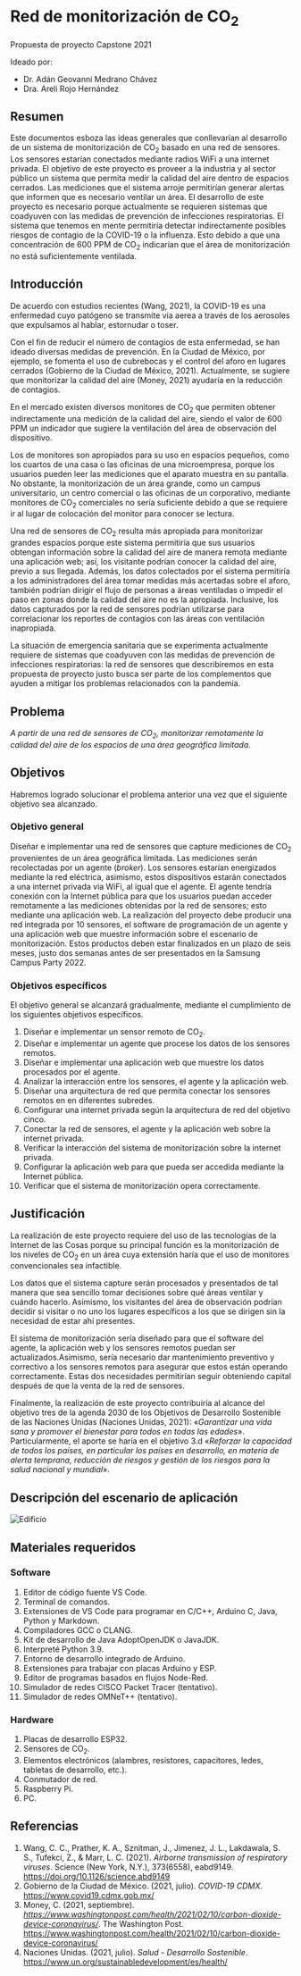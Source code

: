 # Red de monitorización de CO<sub>2</sub>

Propuesta de proyecto Capstone 2021

Ideado por:

* Dr. Adán Geovanni Medrano Chávez
* Dra. Areli Rojo Hernández

## Resumen

Este documentos esboza las ideas generales que conllevarían al desarrollo de un sistema de monitorización de CO<sub>2</sub> basado en una red de sensores. Los sensores estarían conectados mediante radios WiFi a una internet privada. El objetivo de este proyecto es proveer a la industria y al sector público un sistema que permita medir la calidad del aire dentro de espacios cerrados. Las mediciones que el sistema arroje permitirían generar alertas que informen que es necesario ventilar un área. El desarrollo de este proyecto es necesario porque actualmente se requieren sistemas que coadyuven con las medidas de prevención de infecciones respiratorias. El sistema que tenemos en mente permitiría detectar indirectamente posibles riesgos de contagio de la COVID-19 o la influenza. Esto debido a que una concentración de 600 PPM de CO<sub>2</sub> indicarían que el área de monitorización no está suficientemente ventilada.

## Introducción

De acuerdo con estudios recientes (Wang, 2021), la COVID-19 es una enfermedad cuyo patógeno se transmite via aerea a través de los aerosoles que expulsamos al hablar, estornudar o toser.

Con el fin de reducir el número de contagios de esta enfermedad, se han ideado diversas medidas de prevención. En la Ciudad de México, por ejemplo, se fomenta el uso de cubrebocas y el control del aforo en lugares cerrados (Gobierno de la Ciudad de México, 2021). Actualmente, se sugiere que monitorizar la calidad del aire (Money, 2021) ayudaría en la reducción de contagios.

En el mercado existen diversos monitores de CO<sub>2</sub> que permiten obtener indirectamente una medición de la calidad del aire, siendo el valor de 600 PPM un indicador que sugiere la ventilación del área de observación del dispositivo. 

Los de monitores son apropiados para su uso en espacios pequeños, como los cuartos de una casa o las oficinas de una microempresa, porque los usuarios pueden leer las mediciones que el aparato muestra en su pantalla. No obstante, la monitorización de un área grande, como un campus universitario, un centro comercial o las oficinas de un corporativo, mediante monitores de CO<sub>2</sub> comerciales no sería suficiente debido a que se requiere ir al lugar de colocación del monitor para conocer se lectura.

Una red de sensores de CO<sub>2</sub> resulta más apropiada para monitorizar grandes espacios porque este sistema permitiría que sus usuarios obtengan información sobre la calidad del aire de manera remota mediante una aplicación web; así, los visitante podrían conocer la calidad del aire, previo a sus llegada. Además, los datos colectados por el sistema permitiría a los administradores del área tomar medidas más acertadas sobre el aforo, también podrían dirigir el flujo de personas a áreas ventiladas o impedir el paso en zonas donde la calidad del aire no es la apropiada. Inclusive, los datos capturados por la red de sensores podrían utilizarse para correlacionar los reportes de contagios con las áreas con ventilación inapropiada.

La situación de emergencia sanitaria que se experimenta actualmente requiere de sistemas que coadyuven con las medidas de prevención de infecciones respiratorias: la red de sensores que describiremos en esta propuesta de proyecto justo busca ser parte de los complementos que ayuden a mitigar los problemas relacionados con la pandemia.

## Problema

*A partir de una red de sensores de CO<sub>2</sub>, monitorizar remotamente la calidad del aire de los espacios de una área geográfica limitada*.

## Objetivos

Habremos logrado solucionar el problema anterior una vez que el siguiente objetivo sea alcanzado.

### Objetivo general

Diseñar e implementar una red de sensores que capture mediciones de CO<sub>2</sub> provenientes de un área geográfica limitada. Las mediciones serán recolectadas por un agente (*broker*). Los sensores estarían energizados mediante la red eléctrica, asimismo, estos dispositivos estarán conectados a una internet privada via WiFi, al igual que el agente. El agente tendría conexión con la Internet pública para que los usuarios puedan acceder remotamente a las mediciones obtenidas por la red de sensores; esto mediante una aplicación web. La realización del proyecto debe producir una red integrada por 10 sensores, el software de programación de un agente y una aplicación web que muestre información sobre el escenario de monitorización. Estos productos deben estar finalizados en un plazo de seis meses, justo dos semanas antes de ser presentados en la Samsung Campus Party 2022. 

### Objetivos específicos

El objetivo general se alcanzará gradualmente, mediante el cumplimiento de los siguientes objetivos específicos.

1. Diseñar e implementar un sensor remoto de CO<sub>2</sub>.
2. Diseñar e implementar un agente que procese los datos de los sensores remotos.
3. Diseñar e implementar una aplicación web que muestre los datos procesados por el agente.
4. Analizar la interacción entre los sensores, el agente y la aplicación web.
5. Diseñar una arquitectura de red que permita conectar los sensores remotos en en diferentes subredes.
6. Configurar una internet privada según la arquitectura de red del objetivo cinco.
7. Conectar la red de sensores, el agente y la aplicación web sobre la internet privada.
8. Verificar la interacción del sistema de monitorización sobre la internet privada.
9. Configurar la aplicación web para que pueda ser accedida mediante la Internet pública.
10. Verificar que el sistema de monitorización opera correctamente.

## Justificación

La realización de este proyecto requiere del uso de las tecnologías de la Internet de las Cosas porque su principal función es la monitorización de los niveles de CO<sub>2</sub> en un área cuya extensión haría que el uso de monitores convencionales sea infactible.

Los datos que el sistema capture serán procesados y presentados de tal manera que sea sencillo tomar decisiones sobre qué áreas ventilar y cuándo hacerlo. Asimismo, los visitantes del área de observación podrían decidir si visitar o no uno los lugares específicos a los que se dirigen sin la necesidad de estar ahí presentes.

El sistema de monitorización sería diseñado para que el software del agente, la aplicación web y los sensores remotos puedan ser actualizados.Asimismo, sería necesario dar mantenimiento preventivo y correctivo a los sensores remotos para asegurar que estos están operando correctamente. Estas dos necesidades permitirían seguir obteniendo capital después de que la venta de la red de sensores.

Finalmente, la realización de este proyecto contribuiría al alcance del objetivo tres de la agenda 2030 de los Objetivos de Desarrollo Sostenible de las Naciones Unidas (Naciones Unidas, 2021): «*Garantizar una vida sana y promover el bienestar para todos en todas las edades*». Particularmente, el aporte se haría en el objetivo 3.d «*Reforzar la capacidad de todos los países, en particular los países en desarrollo, en materia de alerta temprana, reducción de riesgos y gestión de los riesgos para la salud nacional y mundial*».

## Descripción del escenario de aplicación

![Edificio](./fig/building_wsn_CO2.svg "Red de sensores de CO2 desplegada en un edificio.")

## Materiales requeridos

### Software

1. Editor de código fuente VS Code.
2. Terminal de comandos.
3. Extensiones de VS Code para programar en C/C++, Arduino C, Java, Python y Markdown.
4. Compiladores GCC o CLANG.
5. Kit de desarrollo de Java AdoptOpenJDK o JavaJDK.
6. Interpreté Python 3.9.
7. Entorno de desarrollo integrado de Arduino.
8. Extensiones para trabajar con placas Arduino y ESP.
9. Editor de programas basados en flujos Node-Red.
10. Simulador de redes CISCO Packet Tracer (tentativo).
11. Simulador de redes OMNeT++ (tentativo).

### Hardware

1. Placas de desarrollo ESP32.
2. Sensores de CO<sub>2</sub>.
3. Elementos electrónicos (alambres, resistores, capacitores, ledes, tabletas de desarrollo, etc.).
4. Conmutador de red.
5. Raspberry Pi.
6. PC.

## Referencias

1. Wang, C. C., Prather, K. A., Sznitman, J., Jimenez, J. L., Lakdawala, S. S., Tufekci, Z., & Marr, L. C. (2021). *Airborne transmission of respiratory viruses*. Science (New York, N.Y.), 373(6558), eabd9149. https://doi.org/10.1126/science.abd9149
2. Gobierno de la Ciudad de México. (2021, julio). *COVID-19 CDMX*. https://www.covid19.cdmx.gob.mx/
3. Money, C. (2021, septiembre). *https://www.washingtonpost.com/health/2021/02/10/carbon-dioxide-device-coronavirus/*. The Washington Post. https://www.washingtonpost.com/health/2021/02/10/carbon-dioxide-device-coronavirus/
4. Naciones Unidas. (2021, julio). *Salud - Desarrollo Sostenible*. https://www.un.org/sustainabledevelopment/es/health/

